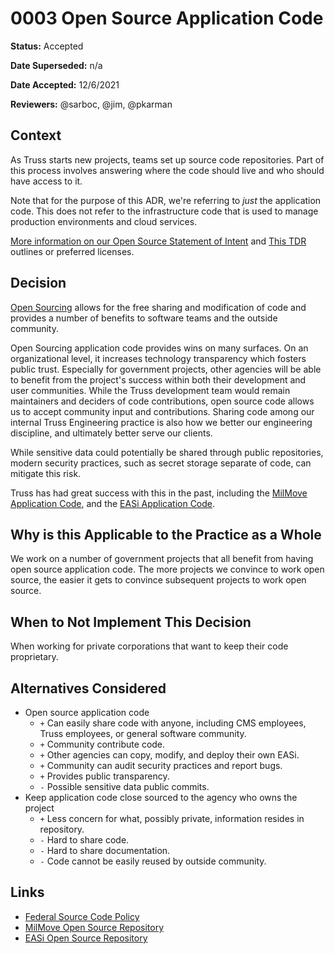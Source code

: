 # 0003 Open Source Application Code

**Status:** Accepted

**Date Superseded:** n/a

**Date Accepted:** 12/6/2021

**Reviewers:** @sarboc, @jim, @pkarman

## Context

As Truss starts new projects, teams set up source code repositories.
Part of this process involves answering where the code should live
and who should have access to it.

Note that for the purpose of this ADR,
we're referring to *just* the application code.
This does not refer to the infrastructure code
that is used to manage production environments
and cloud services.

[More information on our Open Source Statement of Intent](../../developing/open-source/intent.md)
and
[This TDR](https://docs.google.com/document/d/12UYIN3XfRPdKQV87_0ILa9-z6eWRBcLqtwP9fCyR6Tg/edit)
outlines or preferred licenses.

## Decision

[Open Sourcing](https://opensource.org/osd)
allows for the free sharing and modification of code
and provides a number of benefits to software teams
and the outside community.

Open Sourcing application code
provides wins on many surfaces.
On an organizational level,
it increases technology transparency
which fosters public trust.
Especially for government projects, other agencies
will be able to benefit from the project's success
within both their development and user communities.
While the Truss development team would remain maintainers
and deciders of code contributions,
open source code allows us
to accept community input and contributions.
Sharing code among our internal Truss Engineering practice
is also how we better our engineering discipline,
and ultimately better serve our clients.

While sensitive data could potentially be shared through public repositories,
modern security practices,
such as secret storage separate of code,
can mitigate this risk.

Truss has had great success with this in the past,
including the
[MilMove Application Code](https://github.com/transcom/mymove),
and the
[EASi Application Code](https://github.com/CMSgov/easi-app).

## Why is this Applicable to the Practice as a Whole

We work on a number of government projects that
all benefit from having open source application code.
The more projects we convince to work open source,
the easier it gets to convince subsequent projects
to work open source.

## When to Not Implement This Decision

When working for private corporations that want
to keep their code proprietary.

## Alternatives Considered

- Open source application code
  - `+` Can easily share code
    with anyone,
    including CMS employees,
    Truss employees,
    or general software community.
  - `+` Community contribute code.
  - `+` Other agencies can copy, modify, and deploy their own EASi.
  - `+` Community can audit security practices and report bugs.
  - `+` Provides public transparency.
  - `-` Possible sensitive data public commits.
- Keep application code close sourced to the agency who owns the project
  - `+` Less concern for what,
    possibly private,
    information resides in repository.
  - `-` Hard to share code.
  - `-` Hard to share documentation.
  - `-` Code cannot be easily reused by outside community.

## Links

- [Federal Source Code Policy](https://sourcecode.cio.gov/OSS/)
- [MilMove Open Source Repository](https://github.com/transcom/mymove)
- [EASi Open Source Repository](https://github.com/CMSgov/easi-app)

